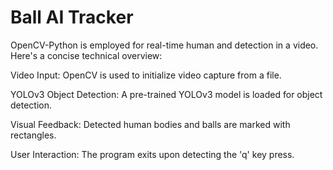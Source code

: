 # Ball AI Tracker
OpenCV-Python is employed for real-time human and detection in a video. Here's a concise technical overview:

Video Input: 
OpenCV is used to initialize video capture from a file.

YOLOv3 Object Detection:
A pre-trained YOLOv3 model is loaded for object detection. 

Visual Feedback: 
Detected human bodies and balls are marked with rectangles.

User Interaction: 
The program exits upon detecting the 'q' key press.
